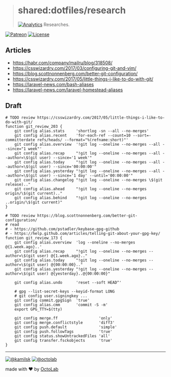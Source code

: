 > # shared:dotfiles/research
> [![Analytics][analytics_pixel]](https://github.com/kamilsk/shared/tree/dotfiles)
> Researches.

[![Patreon][icon_patreon]](https://www.patreon.com/octolab)
[![License][icon_license]](LICENSE)

## Articles

- https://habr.com/company/mailru/blog/318508/
- https://csswizardry.com/2017/03/configuring-git-and-vim/
- https://blog.scottnonnenberg.com/better-git-configuration/
- https://csswizardry.com/2017/05/little-things-i-like-to-do-with-git/
- https://laravel-news.com/bash-aliases
- https://laravel-news.com/laravel-homestead-aliases

## Draft

```
# TODO review https://csswizardry.com/2017/05/little-things-i-like-to-do-with-git/
function git_review_203 {
    git config alias.stats     'shortlog -sn --all --no-merges'
    git config alias.recent    'for-each-ref --count=10 --sort=-committerdate refs/heads/ --format="%(refname:short)"'
    git config alias.overview  '!git log --oneline --no-merges --all --since="1 week"'
    git config alias.recap     "!git log --oneline --no-merges --all --author=\$(git user) --since='1 week'"
    git config alias.today     "!git log --oneline --no-merges --all --author=\$(git user) --since='00:00:00'"
    git config alias.yesterday "!git log --oneline --no-merges --all --author=\$(git user) --since='1 day' --until='00:00:00'"
    git config alias.changelog "!git log --oneline --no-merges \$(git release).."
    git config alias.ahead     "!git log --oneline --no-merges origin/\$(git current).."
    git config alias.behind    "!git log --oneline --no-merges ..origin/\$(git current)"
}
```

```
# TODO review https://blog.scottnonnenberg.com/better-git-configuration/
# read
# - https://github.com/pstadler/keybase-gpg-github
# - https://help.github.com/articles/telling-git-about-your-gpg-key/
function git_review_173 {
    git config alias.overview  'log --oneline --no-merges @{1.week.ago}..'
    git config alias.recap     "!git log --oneline --no-merges --author=\$(git user) @{1.week.ago}.."
    git config alias.today     "!git log --oneline --no-merges --author=\$(git user) @{00:00:00}.."
    git config alias.yesterday "!git log --oneline --no-merges --author=\$(git user) @{yesterday}..@{00:00:00}"

    git config alias.undo      'reset --soft HEAD^'

    # gpg --list-secret-keys --keyid-format LONG
    # git config user.signingkey ...
    git config commit.gpgSign  'true'
    git config alias.cmm       'commit -S -m'
    export GPG_TTY=$(tty)

    git config merge.ff                  'only'
    git config merge.conflictstyle       'diff3'
    git config push.default              'simple'
    git config push.followTags           'true'
    git config status.showUntrackedFiles 'all'
    git config transfer.fsckobjects      'true'
}
```

---

[![@kamilsk][icon_tw_author]](https://twitter.com/ikamilsk)
[![@octolab][icon_tw_sponsor]](https://twitter.com/octolab_inc)

made with ❤️ by [OctoLab](https://www.octolab.org/)

[analytics_pixel]: https://ga-beacon.appspot.com/UA-109817251-4/shared/dotfiles:research?pixel

[icon_license]:    https://img.shields.io/badge/license-MIT-blue.svg
[icon_patreon]:    https://img.shields.io/badge/patreon-donate-orange.svg
[icon_tw_author]:  https://img.shields.io/badge/author-%40kamilsk-blue.svg
[icon_tw_sponsor]: https://img.shields.io/badge/sponsor-%40octolab-blue.svg
[icon_twitter]:    https://img.shields.io/twitter/url/http/shields.io.svg?style=social
